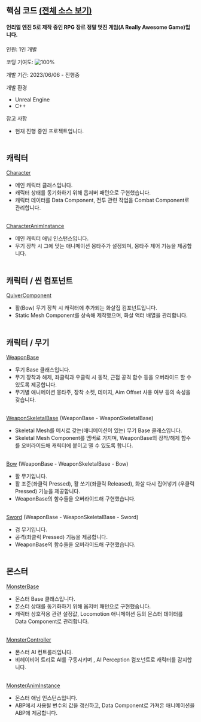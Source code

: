 ## <ARAG> 핵심 코드 [(전체 소스 보기)](https://github.com/diesuki4/ARAG)

#### 언리얼 엔진 5로 제작 중인 RPG 장르 정말 멋진 게임(A Really Awesome Game)입니다.

인원: 1인 개발

코딩 기여도: ![100%](https://progress-bar.dev/100)

개발 기간: 2023/06/06 - 진행중

개발 환경
- Unreal Engine
- C++

참고 사항
- 현재 진행 중인 프로젝트입니다.
<br/><br/>

## 캐릭터

[Character](https://github.com/diesuki4/Core_Codes/blob/main/%E3%80%88ARAG%E3%80%89/Character/ARCharacter.h)
- 메인 캐릭터 클래스입니다.
- 캐릭터 상태를 동기화하기 위해 옵저버 패턴으로 구현했습니다.
- 캐릭터 데이터를 Data Component, 전투 관련 작업을 Combat Component로 관리합니다.
<br/><br/>

[CharacterAnimInstance](https://github.com/diesuki4/Core_Codes/blob/main/%E3%80%88ARAG%E3%80%89/Character/ARCharacterAnimInstance.h)
- 메인 캐릭터 애님 인스턴스입니다.
- 무기 장착 시 그에 맞는 애니메이션 몽타주가 설정되며, 몽타주 제어 기능을 제공합니다.
<br/><br/>

## 캐릭터 / 씬 컴포넌트

[QuiverComponent](https://github.com/diesuki4/Core_Codes/blob/main/%E3%80%88ARAG%E3%80%89/Character/SceneComponents/ARQuiverComponent.h)
- 활(Bow) 무기 장착 시 캐릭터에 추가되는 화살집 컴포넌트입니다.
- Static Mesh Component를 상속해 제작했으며, 화살 액터 배열을 관리합니다.
<br/><br/>

## 캐릭터 / 무기

[WeaponBase](https://github.com/diesuki4/Core_Codes/blob/main/%E3%80%88ARAG%E3%80%89/Character/Weapons/ARWeaponBase.h)
- 무기 Base 클래스입니다.
- 무기 장착과 해제, 좌클릭과 우클릭 시 동작, 근접 공격 함수 등을 오버라이드 할 수 있도록 제공합니다.
- 무기별 애니메이션 몽타주, 장착 소켓, 데미지, Aim Offset 사용 여부 등의 속성을 갖습니다.
<br/><br/>

[WeaponSkeletalBase](https://github.com/diesuki4/Core_Codes/blob/main/%E3%80%88ARAG%E3%80%89/Character/Weapons/ARWeaponSkeletalBase.h) (WeaponBase - WeaponSkeletalBase)
- Skeletal Mesh를 메시로 갖는(애니메이션이 있는) 무기 Base 클래스입니다.
- Skeletal Mesh Component를 멤버로 가지며, WeaponBase의 장착/해제 함수를 오버라이드해 캐릭터에 붙이고 뗄 수 있도록 합니다.
<br/><br/>

[Bow](https://github.com/diesuki4/Core_Codes/blob/main/%E3%80%88ARAG%E3%80%89/Character/Weapons/ARBow.h) (WeaponBase - WeaponSkeletalBase - Bow)
- 활 무기입니다.
- 활 조준(좌클릭 Pressed), 활 쏘기(좌클릭 Released), 화살 다시 집어넣기 (우클릭 Pressed) 기능을 제공합니다.
- WeaponBase의 함수들을 오버라이드해 구현했습니다.
<br/><br/>

[Sword](https://github.com/diesuki4/Core_Codes/blob/main/%E3%80%88ARAG%E3%80%89/Character/Weapons/ARSword.h) (WeaponBase - WeaponSkeletalBase - Sword)
- 검 무기입니다.
- 공격(좌클릭 Pressed) 기능을 제공합니다.
- WeaponBase의 함수들을 오버라이드해 구현했습니다.
<br/><br/>

## 몬스터

[MonsterBase](https://github.com/diesuki4/Core_Codes/blob/main/%E3%80%88ARAG%E3%80%89/Monster/ARMonsterBase.h)
- 몬스터 Base 클래스입니다.
- 몬스터 상태를 동기화하기 위해 옵저버 패턴으로 구현했습니다.
- 캐릭터 상호작용 관련 설정값, Locomotion 애니메이션 등의 몬스터 데이터를 Data Component로 관리합니다.
<br/><br/>

[MonsterController](https://github.com/diesuki4/Core_Codes/blob/main/%E3%80%88ARAG%E3%80%89/Monster/ARMonsterController.h)
- 몬스터 AI 컨트롤러입니다.
- 비헤이비어 트리로 AI를 구동시키며 , AI Perception 컴포넌트로 캐릭터를 감지합니다.
<br/><br/>

[MonsterAnimInstance](https://github.com/diesuki4/Core_Codes/blob/main/%E3%80%88ARAG%E3%80%89/Monster/ARMonsterAnimInstance.h)
- 몬스터 애님 인스턴스입니다.
- ABP에서 사용될 변수의 값을 갱신하고, Data Component로 가져온 애니메이션을 ABP에 제공합니다.
